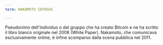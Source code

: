 ```yaml
---
term: NAKAMOTO SATOSHI

---
```

Pseudonimo dell'individuo o del gruppo che ha creato Bitcoin e ne ha scritto il libro bianco originale nel 2008 (White Paper). Nakamoto, che comunicava esclusivamente online, è infine scomparso dalla scena pubblica nel 2011.
